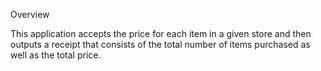 Overview

This application accepts the price for each item in a given store and then outputs a receipt that consists of the total number of items purchased as well as the total price.
